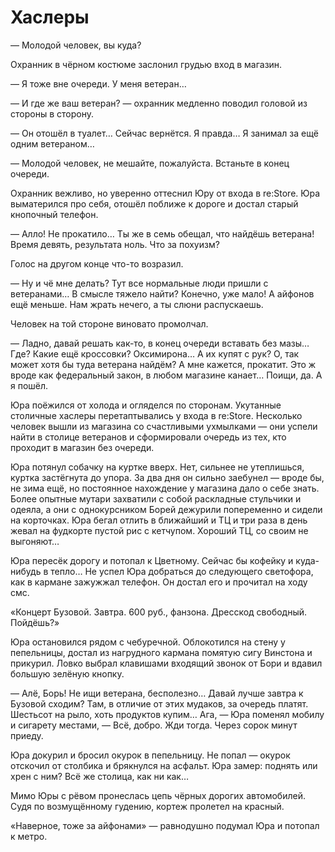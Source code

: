 # Хаслеры
— Молодой человек, вы куда?

Охранник в чёрном костюме заслонил грудью вход в магазин.

— Я тоже вне очереди. У меня ветеран…

— И где же ваш ветеран? — охранник медленно поводил головой из стороны в сторону.

— Он отошёл в туалет… Сейчас вернётся. Я правда… Я занимал за ещё одним ветераном…

— Молодой человек, не мешайте, пожалуйста. Встаньте в конец очереди.

Охранник вежливо, но уверенно оттеснил Юру от входа в re:Store. Юра выматерился про себя, отошёл поближе к дороге и достал старый кнопочный телефон.

— Алло! Не прокатило… Ты же в семь обещал, что найдёшь ветерана! Время девять, результата ноль. Что за похуизм?

Голос на другом конце что-то возразил.

— Ну и чё мне делать? Тут все нормальные люди пришли с ветеранами… В смысле тяжело найти? Конечно, уже мало! А айфонов ещё меньше. Нам жрать нечего, а ты слюни распускаешь.

Человек на той стороне виновато промолчал.

— Ладно, давай решать как-то, в конец очереди вставать без мазы… Где? Какие ещё кроссовки? Оксимирона… А их купят с рук? О, так может хотя бы туда ветерана найдём? А мне кажется, прокатит. Это ж вроде как федеральный закон, в любом магазине канает… Поищи, да. А я пошёл.

Юра поёжился от холода и огляделся по сторонам. Укутанные столичные хаслеры перетаптывались у входа в re:Store. Несколько человек вышли из магазина со счастливыми ухмылками — они успели найти в столице ветеранов и сформировали очередь из тех, кто проходит в магазин без очереди.

Юра потянул собачку на куртке вверх. Нет, сильнее не утеплишься, куртка застёгнута до упора. За два дня он сильно заебунел — вроде бы, не зима ещё, но постоянное нахождение у магазина дало о себе знать. Более опытные мутари захватили с собой раскладные стульчики и одеяла, а они с однокурсником Борей дежурили попеременно и сидели на корточках. Юра бегал отлить в ближайший и ТЦ и три раза в день жевал на фудкорте пустой рис с кетчупом. Хороший ТЦ, со своим не выгоняют…

Юра пересёк дорогу и потопал к Цветному. Сейчас бы кофейку и куда-нибудь в тепло… Не успел Юра добраться до следующего светофора, как в кармане зажужжал телефон. Он достал его и прочитал на ходу смс.

«Концерт Бузовой. Завтра. 600 руб., фанзона. Дресскод свободный. Пойдёшь?»

Юра остановился рядом с чебуречной. Облокотился на стену у пепельницы, достал из нагрудного кармана помятую сигу Винстона и прикурил. Ловко выбрал клавишами входящий звонок от Бори и вдавил большую зелёную кнопку.

— Алё, Борь! Не ищи ветерана, бесполезно… Давай лучше завтра к Бузовой сходим? Там, в отличие от этих мудаков, за очередь платят. Шестьсот на рыло, хоть продуктов купим… Ага, — Юра поменял мобилу и сигарету местами, — Всё, добро. Жди тогда. Через сорок минут приеду.

Юра докурил и бросил окурок в пепельницу. Не попал — окурок отскочил от столбика и брякнулся на асфальт. Юра замер: поднять или хрен с ним? Всё же столица, как ни как…

Мимо Юры с рёвом пронеслась цепь чёрных дорогих автомобилей. Судя по возмущённому гудению, кортеж пролетел на красный.

«Наверное, тоже за айфонами» — равнодушно подумал Юра и потопал к метро.